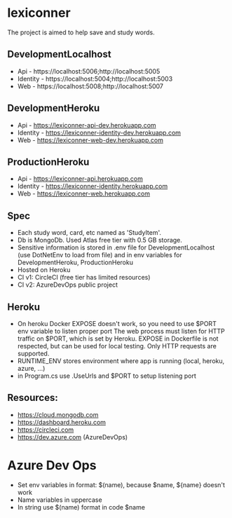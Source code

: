 # lexiconner
The project is aimed to help save and study words.

## DevelopmentLocalhost

- Api -      https://localhost:5006;http://localhost:5005
- Identity - https://localhost:5004;http://localhost:5003
- Web -      https://localhost:5008;http://localhost:5007

## DevelopmentHeroku

- Api -      https://lexiconner-api-dev.herokuapp.com
- Identity - https://lexiconner-identity-dev.herokuapp.com
- Web -      https://lexiconner-web-dev.herokuapp.com

## ProductionHeroku

- Api -      https://lexiconner-api.herokuapp.com
- Identity - https://lexiconner-identity.herokuapp.com
- Web -      https://lexiconner-web.herokuapp.com


## Spec
- Each study word, card, etc named as 'StudyItem'.
- Db is MongoDb. Used Atlas free tier with 0.5 GB storage.
- Sensitive information is stored in .env file for DevelopmentLocalhost (use DotNetEnv to load from file) and in env variables for DevelopmentHeroku, ProductionHeroku
- Hosted on Heroku
- CI v1: CircleCI (free tier has limited resources)
- CI v2: AzureDevOps public project

## Heroku
- On heroku Docker EXPOSE doesn't work, so you need to use $PORT env variable to listen proper port
The web process must listen for HTTP traffic on $PORT, which is set by Heroku. EXPOSE in Dockerfile is not respected, but can be used for local testing. Only HTTP requests are supported.
- RUNTIME_ENV stores environment where app is running (local, heroku, azure, ...) 
- in Program.cs use .UseUrls and $PORT to setup listening port

## Resources:
 - https://cloud.mongodb.com
 - https://dashboard.heroku.com
 - https://circleci.com
 - https://dev.azure.com (AzureDevOps)

# Azure Dev Ops
- Set env variables in format: $(name), because $name, ${name} doesn't work
- Name variables in uppercase
- In string use $(name) format in code $name
